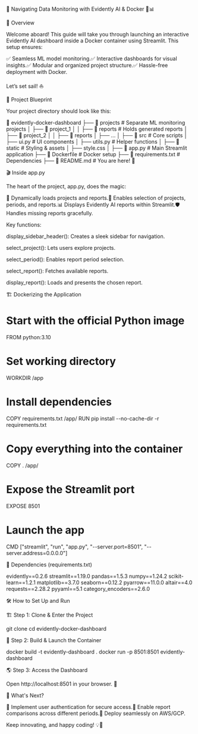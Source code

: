 🌊 Navigating Data Monitoring with Evidently AI & Docker 🐳📊

🚀 Overview

Welcome aboard! This guide will take you through launching an interactive Evidently AI dashboard inside a Docker container using Streamlit. This setup ensures:

✅ Seamless ML model monitoring.✅ Interactive dashboards for visual insights.✅ Modular and organized project structure.✅ Hassle-free deployment with Docker.

Let’s set sail! ⛵

📂 Project Blueprint

Your project directory should look like this:

📁 evidently-docker-dashboard
 ├── 📂 projects                # Separate ML monitoring projects
 │    ├── 📂 project_1
 │    │    ├── 📂 reports       # Holds generated reports
 │    ├── 📂 project_2
 │    │    ├── 📂 reports
 │    ├── ...
 │
 ├── 📂 src                     # Core scripts
 │    ├── ui.py                 # UI components
 │    ├── utils.py              # Helper functions
 │
 ├── 📂 static                  # Styling & assets
 │    ├── style.css
 │
 ├── 📄 app.py                   # Main Streamlit application
 ├── 📄 Dockerfile               # Docker setup
 ├── 📄 requirements.txt          # Dependencies
 ├── 📄 README.md                 # You are here! 📖

🎬 Inside app.py

The heart of the project, app.py, does the magic:

🚀 Dynamically loads projects and reports.🎯 Enables selection of projects, periods, and reports.📊 Displays Evidently AI reports within Streamlit.🛡️ Handles missing reports gracefully.

Key functions:

display_sidebar_header(): Creates a sleek sidebar for navigation.

select_project(): Lets users explore projects.

select_period(): Enables report period selection.

select_report(): Fetches available reports.

display_report(): Loads and presents the chosen report.

🏗️ Dockerizing the Application

# Start with the official Python image
FROM python:3.10

# Set working directory
WORKDIR /app

# Install dependencies
COPY requirements.txt /app/
RUN pip install --no-cache-dir -r requirements.txt

# Copy everything into the container
COPY . /app/

# Expose the Streamlit port
EXPOSE 8501

# Launch the app
CMD ["streamlit", "run", "app.py", "--server.port=8501", "--server.address=0.0.0.0"]

📜 Dependencies (requirements.txt)

evidently==0.2.6
streamlit==1.19.0
pandas==1.5.3
numpy==1.24.2
scikit-learn==1.2.1
matplotlib==3.7.0
seaborn==0.12.2
pyarrow==11.0.0
altair==4.0
requests==2.28.2
pyyaml==5.1
category_encoders==2.6.0

🛠 How to Set Up and Run

🏗 Step 1: Clone & Enter the Project

git clone <repo-link>
cd evidently-docker-dashboard

🐳 Step 2: Build & Launch the Container

docker build -t evidently-dashboard .
docker run -p 8501:8501 evidently-dashboard

🌎 Step 3: Access the Dashboard

Open http://localhost:8501 in your browser. 🚀



🎯 What's Next?

🔹 Implement user authentication for secure access.🔹 Enable report comparisons across different periods.🔹 Deploy seamlessly on AWS/GCP.

Keep innovating, and happy coding! 💡🚀


